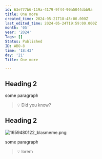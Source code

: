 ```yaml
---
id: 63e777b6-119a-4179-9f44-90a5044dbb9a
title: One more
created_time: 2024-05-21T18:43:00.000Z
last_edited_time: 2024-05-24T19:59:00.000Z
month: '05'
year: '2024'
Tags: []
Status: Published
ID: ABO-8
time: '18:43'
day: '21'
Title: One more

---
```


## Heading 2

some paragraph

> 💡 Did you know?

## Heading 2

![1659480122\_blasmeme.png](https://prod-files-secure.s3.us-west-2.amazonaws.com/3588fd25-a6cd-45fc-8355-c966f4cfcda2/1d6aa960-a27b-4991-9a0d-9e5251ed085f/1659480122_blasmeme.png?X-Amz-Algorithm=AWS4-HMAC-SHA256\&X-Amz-Content-Sha256=UNSIGNED-PAYLOAD\&X-Amz-Credential=AKIAT73L2G45HZZMZUHI%2F20240601%2Fus-west-2%2Fs3%2Faws4_request\&X-Amz-Date=20240601T230643Z\&X-Amz-Expires=3600\&X-Amz-Signature=2515d11f3629d5b6ff42fc3f94adb1aaf80dac6283bf8dd83b4ab3044adc12a0\&X-Amz-SignedHeaders=host\&x-id=GetObject)

some paragraph

> 💡 lorem
